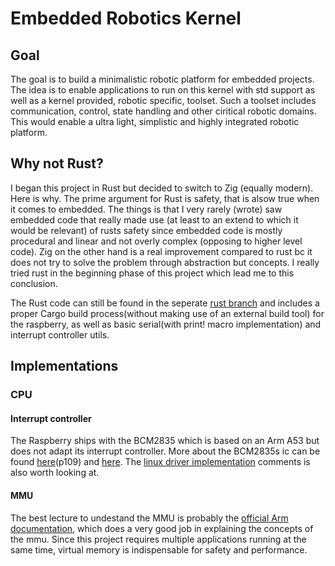 # Embedded Robotics Kernel

## Goal

The goal is to build a minimalistic robotic platform for embedded projects. The idea is to enable applications to run on this kernel with std support as well as a kernel provided, robotic specific, toolset. Such a toolset includes communication, control, state handling and other ciritical robotic domains. This would enable a ultra light, simplistic and highly integrated robotic platform.

## Why not Rust?

I began this project in Rust but decided to switch to Zig (equally modern). Here is why.
The prime argument for Rust is safety, that is alsow true when it comes to embedded. The things is that I very rarely (wrote) saw embedded code that really made use (at least to an extend to which it would be relevant) of rusts safety since embedded code is mostly procedural and linear and not overly complex (opposing to higher level code). Zig on the other hand is a real improvement compared to rust bc it does not try to solve the problem through abstraction but concepts. I really tried rust in the beginning phase of this project which lead me to this conclusion.

The Rust code can still be found in the seperate [rust branch](https://github.com/luickk/rust-rtos/tree/rust_code) and includes a proper Cargo build process(without making use of an external build tool) for the raspberry, as well as basic serial(with print! macro implementation) and interrupt controller utils.

## Implementations

### CPU
#### Interrupt controller

The Raspberry ships with the BCM2835 which is based on an Arm A53 but does not adapt its interrupt controller. More about the BCM2835s ic can be found [here](https://www.raspberrypi.org/app/uploads/2012/02/BCM2835-ARM-Peripherals.pdf)(p109) and [here](https://xinu.cs.mu.edu/index.php/BCM2835_Interrupt_Controller). The [linux driver implementation](https://github.com/torvalds/linux/blob/master/drivers/irqchip/irq-bcm2835.c) comments is also worth looking at.


#### MMU

The best lecture to undestand the MMU is probably the [official Arm documentation](https://developer.arm.com/documentation/100940/0101), which does a very good job in explaining the concepts of the mmu.
Since this project requires multiple applications running at the same time, virtual memory is indispensable for safety and performance.